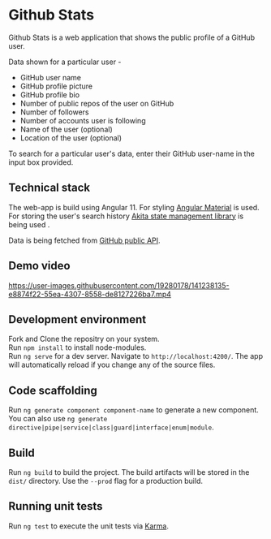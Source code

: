 # Github Stats

Github Stats is a web application that shows the public profile of a GitHub user.  

Data shown for a particular user - 
<ul>
    <li> GitHub user name</li>
    <li> GitHub profile picture</li>
    <li> GitHub profile bio</li>
    <li> Number of public repos of the user on GitHub</li>
    <li> Number of followers </li>
    <li> Number of accounts user is following</li>
    <li> Name of the user (optional)</li>
    <li> Location of the user (optional)</li>
</ul>

To search for a particular user's data, enter their GitHub user-name in the input box provided.

## Technical stack

The web-app is build using Angular 11.
For styling [Angular Material](https://material.angular.io/) is used.  
For storing the user's search history
[Akita state management library](https://datorama.github.io/akita/) is being used .

Data is being fetched from [GitHub public API](https://docs.github.com/en/rest/overview).


## Demo video  


https://user-images.githubusercontent.com/19280178/141238135-e8874f22-55ea-4307-8558-de8127226ba7.mp4


## Development environment 

Fork and Clone the repositry on your system.  
Run `npm install` to install node-modules.   
Run `ng serve` for a dev server. 
Navigate to `http://localhost:4200/`. The app will automatically reload if you change any of the source files.

## Code scaffolding

Run `ng generate component component-name` to generate a new component. You can also use `ng generate directive|pipe|service|class|guard|interface|enum|module`.

## Build

Run `ng build` to build the project. The build artifacts will be stored in the `dist/` directory. Use the `--prod` flag for a production build.

## Running unit tests

Run `ng test` to execute the unit tests via [Karma](https://karma-runner.github.io).
